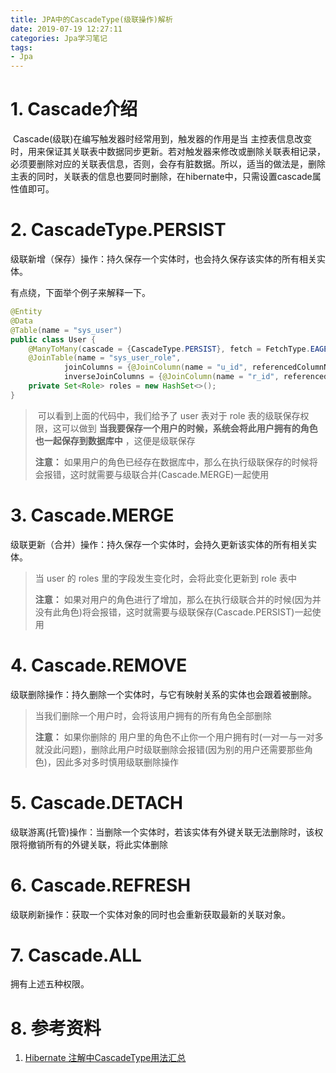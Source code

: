 ```yaml
---
title: JPA中的CascadeType(级联操作)解析
date: 2019-07-19 12:27:11
categories: Jpa学习笔记
tags:
- Jpa
---
```


# 1. Cascade介绍

​		Cascade(级联)在编写触发器时经常用到，触发器的作用是当 主控表信息改变时，用来保证其关联表中数据同步更新。若对触发器来修改或删除关联表相记录，必须要删除对应的关联表信息，否则，会存有脏数据。所以，适当的做法是，删除主表的同时，关联表的信息也要同时删除，在hibernate中，只需设置cascade属性值即可。

# 2. CascadeType.PERSIST

级联新增（保存）操作：持久保存一个实体时，也会持久保存该实体的所有相关实体。

有点绕，下面举个例子来解释一下。

```java
@Entity
@Data
@Table(name = "sys_user")
public class User {
    @ManyToMany(cascade = {CascadeType.PERSIST}, fetch = FetchType.EAGER)
    @JoinTable(name = "sys_user_role",
            joinColumns = {@JoinColumn(name = "u_id", referencedColumnName = "id")},
            inverseJoinColumns = {@JoinColumn(name = "r_id", referencedColumnName = "id")})
    private Set<Role> roles = new HashSet<>();
}

```

>​		可以看到上面的代码中，我们给予了 user 表对于 role 表的级联保存权限，这可以做到 **当我要保存一个用户的时候，系统会将此用户拥有的角色也一起保存到数据库中** ，这便是级联保存
>
>**注意：** 如果用户的角色已经存在数据库中，那么在执行级联保存的时候将会报错，这时就需要与级联合并(Cascade.MERGE)一起使用

# 3. Cascade.MERGE

级联更新（合并）操作：持久保存一个实体时，会持久更新该实体的所有相关实体。

>当 user 的 roles 里的字段发生变化时，会将此变化更新到 role 表中
>
>**注意：** 如果对用户的角色进行了增加，那么在执行级联合并的时候(因为并没有此角色)将会报错，这时就需要与级联保存(Cascade.PERSIST)一起使用

# 4. Cascade.REMOVE

级联删除操作：持久删除一个实体时，与它有映射关系的实体也会跟着被删除。

>当我们删除一个用户时，会将该用户拥有的所有角色全部删除
>
>**注意：** 如果你删除的 用户里的角色不止你一个用户拥有时(一对一与一对多就没此问题)，删除此用户时级联删除会报错(因为别的用户还需要那些角色)，因此多对多时慎用级联删除操作

# 5. Cascade.DETACH

级联游离(托管)操作：当删除一个实体时，若该实体有外键关联无法删除时，该权限将撤销所有的外键关联，将此实体删除

# 6. Cascade.REFRESH

级联刷新操作：获取一个实体对象的同时也会重新获取最新的关联对象。

# 7. Cascade.ALL

拥有上述五种权限。

# 8. 参考资料

1.  [Hibernate 注解中CascadeType用法汇总](https://www.cnblogs.com/printN/p/6409330.html)






